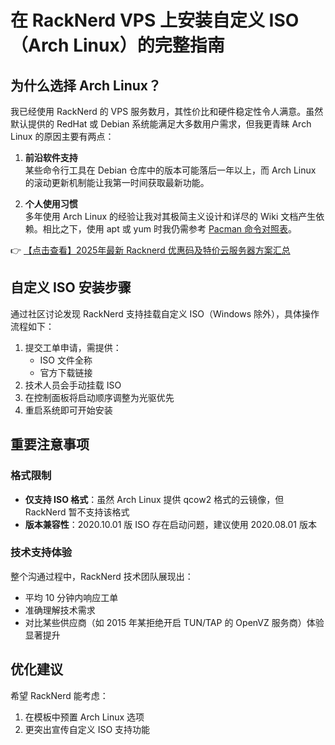 # 在 RackNerd VPS 上安装自定义 ISO（Arch Linux）的完整指南

## 为什么选择 Arch Linux？

我已经使用 RackNerd 的 VPS 服务数月，其性价比和硬件稳定性令人满意。虽然默认提供的 RedHat 或 Debian 系统能满足大多数用户需求，但我更青睐 Arch Linux 的原因主要有两点：

1. **前沿软件支持**  
   某些命令行工具在 Debian 仓库中的版本可能落后一年以上，而 Arch Linux 的滚动更新机制能让我第一时间获取最新功能。

2. **个人使用习惯**  
   多年使用 Arch Linux 的经验让我对其极简主义设计和详尽的 Wiki 文档产生依赖。相比之下，使用 apt 或 yum 时我仍需参考 [Pacman 命令对照表](https://wiki.archlinux.org/index.php/Pacman/Rosetta)。

👉 [【点击查看】2025年最新 Racknerd 优惠码及特价云服务器方案汇总](https://bit.ly/Rack_Nerd)

## 自定义 ISO 安装步骤

通过社区讨论发现 RackNerd 支持挂载自定义 ISO（Windows 除外），具体操作流程如下：

1. 提交工单申请，需提供：
   - ISO 文件全称
   - 官方下载链接
2. 技术人员会手动挂载 ISO
3. 在控制面板将启动顺序调整为光驱优先
4. 重启系统即可开始安装

## 重要注意事项

### 格式限制
- **仅支持 ISO 格式**：虽然 Arch Linux 提供 qcow2 格式的云镜像，但 RackNerd 暂不支持该格式
- **版本兼容性**：2020.10.01 版 ISO 存在启动问题，建议使用 2020.08.01 版本

### 技术支持体验
整个沟通过程中，RackNerd 技术团队展现出：
- 平均 10 分钟内响应工单
- 准确理解技术需求
- 对比某些供应商（如 2015 年某拒绝开启 TUN/TAP 的 OpenVZ 服务商）体验显著提升

## 优化建议
希望 RackNerd 能考虑：
1. 在模板中预置 Arch Linux 选项
2. 更突出宣传自定义 ISO 支持功能